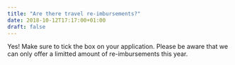 ```yaml
---
title: "Are there travel re-imbursements?"
date: 2018-10-12T17:17:00+01:00
draft: false
---
```


Yes! Make sure to tick the box on your application. Please be aware that we can only offer a limitted amount of re-imbursements this year.

